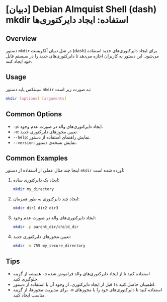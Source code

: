 # [دبیان] Debian Almquist Shell (dash) mkdir استفاده: ایجاد دایرکتوری‌ها

## Overview
دستور `mkdir` در شل دبیان آلکویست (dash) برای ایجاد دایرکتوری‌های جدید استفاده می‌شود. این دستور به کاربران اجازه می‌دهد تا دایرکتوری‌های جدید را در سیستم فایل خود ایجاد کنند.

## Usage
سینتکس پایه دستور `mkdir` به صورت زیر است:

```bash
mkdir [options] [arguments]
```

## Common Options
- `-p`: ایجاد دایرکتوری‌های والد در صورت عدم وجود.
- `-m`: تعیین مجوزهای دایرکتوری جدید.
- `--help`: نمایش راهنمای استفاده از دستور.
- `--version`: نمایش نسخه‌ی دستور.

## Common Examples
اینجا چند مثال عملی از استفاده از دستور `mkdir` آورده شده است:

1. ایجاد یک دایرکتوری ساده:
   ```bash
   mkdir my_directory
   ```

2. ایجاد چند دایرکتوری به طور همزمان:
   ```bash
   mkdir dir1 dir2 dir3
   ```

3. ایجاد دایرکتوری‌های والد در صورت عدم وجود:
   ```bash
   mkdir -p parent_dir/child_dir
   ```

4. تعیین مجوزهای دایرکتوری جدید:
   ```bash
   mkdir -m 755 my_secure_directory
   ```

## Tips
- همیشه از گزینه `-p` استفاده کنید تا از ایجاد دایرکتوری‌های والد فراموش شده جلوگیری کنید.
- قبل از ایجاد دایرکتوری، از وجود آن با استفاده از دستور `ls` اطمینان حاصل کنید.
- برای مدیریت مجوزها، از گزینه `-m` استفاده کنید تا دایرکتوری‌های خود را با مجوزهای مناسب ایجاد کنید.